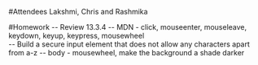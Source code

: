 #Attendees
Lakshmi, Chris and Rashmika

#Homework
-- Review 13.3.4
-- MDN - click, mouseenter, mouseleave, keydown, keyup, keypress, mousewheel    
-- Build a secure input element that does not allow any characters apart from a-z
-- body - mousewheel, make the background a shade darker